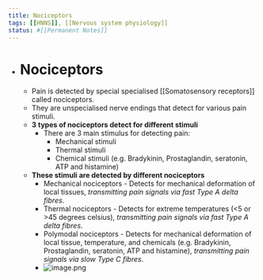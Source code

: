 ```yaml
---
title: Nociceptors
tags: [[HNNS]], [[Nervous system physiology]]
status: #[[Permanent Notes]] 
---
```


- # Nociceptors
	- Pain is detected by special specialised [[Somatosensory receptors]] called nociceptors.
	- They are unspecialised nerve endings that detect for various pain stimuli.
	- **3 types of nociceptors detect for different stimuli**
		- There are 3 main stimulus for detecting pain:
			- Mechanical stimuli
			- Thermal stimuli
			- Chemical stimuli (e.g. Bradykinin, Prostaglandin, seratonin, ATP and histamine)
	- **These stimuli are detected by different nociceptors**
		- Mechanical nociceptors - Detects for mechanical deformation of local tissues, *transmitting pain signals via fast Type A delta fibres*.
		- Thermal nociceptors - Detects for extreme temperatures (<5 or >45 degrees celsius), *transmitting pain signals via fast Type A delta fibres*.
		- Polymodal nociceptors - Detects for mechanical deformation of local tissue, temperature, and chemicals (e.g. Bradykinin, Prostaglandin, seratonin, ATP and histamine), *transmitting pain signals via slow Type C fibres*.
		- ![image.png](../assets/image_1672916353117_0.png)